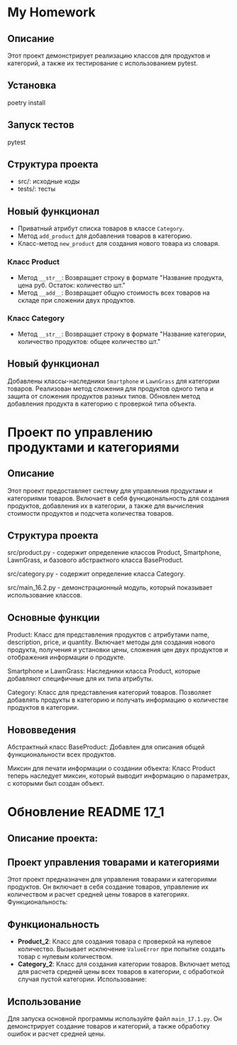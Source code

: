 # My Homework

## Описание
Этот проект демонстрирует реализацию классов для продуктов и категорий, а также их тестирование с использованием pytest.

## Установка
poetry install

## Запуск тестов
pytest

## Структура проекта
- src/: исходные коды
- tests/: тесты

## Новый функционал

- Приватный атрибут списка товаров в классе `Category`.
- Метод `add_product` для добавления товаров в категорию.
- Класс-метод `new_product` для создания нового товара из словаря.

### Класс Product
- Метод `__str__`: Возвращает строку в формате "Название продукта, цена руб. Остаток: количество шт."
- Метод `__add__`: Возвращает общую стоимость всех товаров на складе при сложении двух продуктов.

### Класс Category
- Метод `__str__`: Возвращает строку в формате "Название категории, количество продуктов: общее количество шт."

## Новый функционал

Добавлены классы-наследники `Smartphone` и `LawnGrass` для категории товаров. 
Реализован метод сложения для продуктов одного типа и защита от сложения продуктов разных типов.
Обновлен метод добавления продукта в категорию с проверкой типа объекта.

# Проект по управлению продуктами и категориями
## Описание
Этот проект предоставляет систему для управления продуктами и категориями товаров. Включает в себя функциональность для создания продуктов, добавления их в категории, а также для вычисления стоимости продуктов и подсчета количества товаров.

## Структура проекта

src/product.py - содержит определение классов Product, Smartphone, LawnGrass, и базового абстрактного класса BaseProduct.

src/category.py - содержит определение класса Category.

src/main_16.2.py - демонстрационный модуль, который показывает использование классов.

## Основные функции

Product: Класс для представления продуктов с атрибутами name, description, price, и quantity. Включает методы для создания нового продукта, получения и установки цены, сложения цен двух продуктов и отображения информации о продукте.

Smartphone и LawnGrass: Наследники класса Product, которые добавляют специфичные для их типа атрибуты.

Category: Класс для представления категорий товаров. Позволяет добавлять продукты в категорию и получать информацию о количестве продуктов в категории.

## Нововведения

Абстрактный класс BaseProduct: Добавлен для описания общей функциональности всех продуктов.

Миксин для печати информации о создании объекта: Класс Product теперь наследует миксин, который выводит информацию о параметрах, с которыми был создан объект.

# Обновление README 17_1

## Описание проекта:


## Проект управления товарами и категориями

Этот проект предназначен для управления товарами и категориями продуктов. Он включает в себя создание товаров, управление их количеством и расчет средней цены товаров в категориях.
Функциональность:


## Функциональность

- **Product_2**: Класс для создания товара с проверкой на нулевое количество. Вызывает исключение `ValueError` при попытке создать товар с нулевым количеством.
- **Category_2**: Класс для создания категории товаров. Включает метод для расчета средней цены всех товаров в категории, с обработкой случая пустой категории.
Использование:


## Использование

Для запуска основной программы используйте файл `main_17.1.py`. Он демонстрирует создание товаров и категорий, а также обработку ошибок и расчет средней цены.





